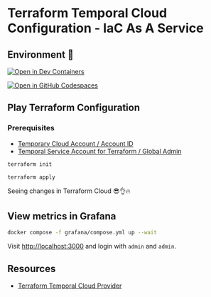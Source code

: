# Terraform Temporal Cloud Configuration - IaC As A Service

## Environment 🚀

[![Open in Dev Containers](https://img.shields.io/static/v1?label=Dev%20Containers&message=Open&color=blue&logo=visualstudiocode)](https://vscode.dev/redirect?url=vscode://ms-vscode-remote.remote-containers/cloneInVolume?url=https://github.com/nzuguem/terraform-temporal-cloud-configuration)

[![Open in GitHub Codespaces](https://github.com/codespaces/badge.svg)](https://codespaces.new/nzuguem/terraform-temporal-cloud-configuration)

## Play Terraform Configuration

### Prerequisites

- [Temporary Cloud Account / Account ID][temporal-cloud]
- [Temporal Service Account for Terraform / Global Admin][temporal-tf-provider-setup]

```bash
terraform init

terraform apply
```

Seeing changes in Terraform Cloud 😎👌🔥

## View metrics in Grafana

```bash
docker compose -f grafana/compose.yml up --wait
```

Visit [http://localhost:3000](http://localhost:3000) and login with `admin` and `admin`.

## Resources

- [Terraform Temporal Cloud Provider][temporal-tf-provider]

<!-- Links -->
[temporal-cloud]: https://cloud.temporal.io
[temporal-tf-provider-setup]: https://docs.temporal.io/production-deployment/cloud/terraform-provider#setup
[temporal-tf-provider]: https://registry.terraform.io/providers/temporalio/temporalcloud/0.6.0